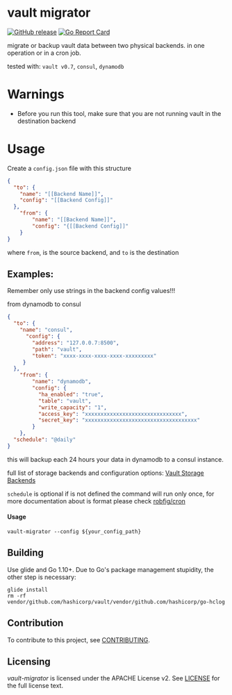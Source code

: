 # vault migrator

[release]: https://github.com/nebtex/vault-migrator/releases

[![GitHub release](http://img.shields.io/github/release/nebtex/vault-migrator.svg?style=flat-square)][release]
[![Go Report Card](https://goreportcard.com/badge/github.com/nebtex/vault-migrator)](https://goreportcard.com/report/github.com/nebtex/vault-migrator)

migrate or backup vault data between two physical backends. in one operation or in a cron job.

tested with: `vault v0.7`, `consul`, `dynamodb`


# Warnings

* Before you run this tool, make sure that you are not running vault in the destination backend

# Usage

Create a `config.json` file with this structure

```json
{
  "to": {
    "name": "[[Backend Name]]",
    "config": "[[Backend Config]]"
  },
    "from": {
        "name": "[[Backend Name]]",
        "config": "{[[Backend Config]]"
    }
}
```

where `from`, is the source backend, and `to`  is the destination

## Examples:

Remember only use strings in the backend config values!!!

from dynamodb to consul

```json
{
  "to": {
    "name": "consul",
      "config": {
        "address": "127.0.0.7:8500",
        "path": "vault",
        "token": "xxxx-xxxx-xxxx-xxxx-xxxxxxxxx"
     }
  },
    "from": {
        "name": "dynamodb",
        "config": {
          "ha_enabled": "true",
          "table": "vault",
          "write_capacity": "1",
          "access_key": "xxxxxxxxxxxxxxxxxxxxxxxxxxxxxxx",
          "secret_key": "xxxxxxxxxxxxxxxxxxxxxxxxxxxxxxxxxxxx"
        }
    },
  "schedule": "@daily"
}
```

this will backup each 24 hours your data in dynamodb to a consul instance. 

full list of storage backends and configuration options: [Vault Storage Backends](https://www.vaultproject.io/docs/configuration/storage/index.html)

`schedule` is optional if is not defined the command will run only once, for more documentation about is format please check [robfig/cron](https://godoc.org/github.com/robfig/cron)


#### Usage

```shell 
vault-migrator --config ${your_config_path}
```

## Building

Use glide and Go 1.10+. Due to Go's package management stupidity, the other step is necessary:

```shell
glide install
rm -rf vendor/github.com/hashicorp/vault/vendor/github.com/hashicorp/go-hclog
```

## Contribution

To contribute to this project, see [CONTRIBUTING](CONTRIBUTING).

## Licensing

*vault-migrator* is licensed under the APACHE License v2. See [LICENSE](LICENSE) for the full license text.

